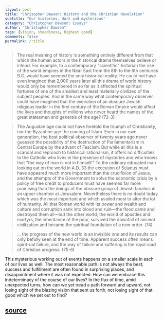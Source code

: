 ```yaml
---
layout: post
title: "Chrisopher Dawson: History and the Christian Revelation"
subtitle: "Our histories, dark and mysterious"
category: "Christopher Dawson: Essays"
author: "Christopher Dawson"
tags: [vision, steadiness, highest good]
comments: false
permalink: /:title
---
```


> The real meaning of history is something entirely different from that which the human actors in the historical drama themselves believe or intend. For example, to a contemporary "scientific" historian the rise of the world empires in the Near East from the 8th to the 6th centuries B.C. would have seemed the only historical reality. He could not have even imagined that 2,000 years later all this drama of world history would only be remembered in so far as it affected the spiritual fortunes of one of the smallest and least materially civilized of the subject peoples. And in the same way what contemporary observer could have imagined that the execution of an obscure Jewish religious leader in the first century of the Roman Empire would affect the lives and thoughts of millions who never heard the names of the great statesmen and generals of the age? (72-3)

> The Augustan age could not have foretold the triumph of Christianity, nor the Byzantine age the coming of Islam. Even in our own generation, the best political observer of twenty years ago never guessed the possibility of the destruction of Parliamentarism in Central Europe by the advent of Fascism. But while all this is a scandal and reproach to historical rationalism, it offers no difficulties to the Catholic who lives in the presence of mysteries and who knows that "the way of man is not in himself." To the ordinary educated man looking out on the world in A.D. 33 the execution of Sejanus must have appeared much more important than the crucifixion of Jesus, and the attempts of the Government to solve the economic crisis by a policy of free credit to producers must have seemed far more promising than the doings of the obscure group of Jewish fanatics in an upper chamber at Jerusalem. Nevertheless there is no doubt today which was the most important and which availed most to alter the lot of humanity. All that Roman world with its power and wealth and culture and corruption sank into blood and ruin—the flood came and destroyed them all—but the other world, the world of apostles and martyrs, the inheritance of the poor, survived the downfall of ancient civilization and became the spiritual foundation of a new order. (74)

> ... the progress of the new world is an invisible one and its results can only befully seen at the end of time. Apparent success often means spirit-ual failure, and the way of failure and suffering is the royal road of Christian progress. (75-6)

This mysterious working out of events happens on a smaller scale in each of our lives as well. The most reasonable path is not always the best; success and fulfillment are often found in surprising places, and disappointment where it was not expected. How can we embrace this indeterminacy of the course of our lives? In the flux of time, amid unexpected turns, how can we yet tread a path forward and upward, not losing sight of the blazing vision that sent us forth, not losing sight of that good which we set out to find?

<h2 class="post-source"><a href="https://archive.org/stream/ChristianityAndCultureSelectionsFromTheWritingsOfChristopherDawson_989/dawsonChristianityAndCulture-SelectionsFromChristopherDawson#page/n72/mode/1up"><i class="fas fa-book" aria-hidden="true"></i> source</a></h2>
